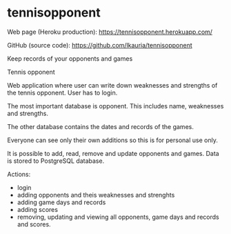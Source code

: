 # tennisopponent

Web page (Heroku production): https://tennisopponent.herokuapp.com/

GitHub (source code): https://github.com/lkauria/tennisopponent


Keep records of your opponents and games

Tennis opponent

Web application where user can write down weaknesses and strengths of the tennis opponent. User has to login.

The most important database is opponent. This includes name, weaknesses and strengths.

The other database contains the dates and records of the games. 

Everyone can see only their own additions so this is for personal use only. 

It is possible to add, read, remove and update opponents and games. Data is stored to PostgreSQL database. 

Actions: 

- login 
- adding opponents and theis weaknesses and strenghts
- adding game days and records
- adding scores
- removing, updating and viewing all opponents, game days and records and scores.
